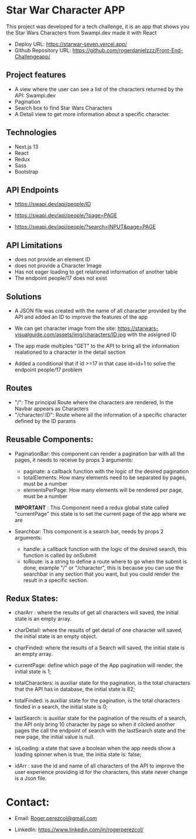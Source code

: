 # Star War Character APP

This project was developed for a tech challenge, it is an app that shows you the Star Wars Characters from Swampi.dev made it with React

- Deploy URL: https://starwar-seven.vercel.app/
- Github Repository URL: https://github.com/rogerdanielzzz/Front-End-Challengeapp/

## Project features

- A view where the user can see a list of the characters returned by the API: Swampi.dev
- Pagination
- Search box to find Star Wars Characters
- A Detail view to get more information about a specific character.

## Technologies

- Next.js 13
- React
- Redux
- Sass
- Bootstrap

## API Endpoints

- https://swapi.dev/api/people/ID

- https://swapi.dev/api/people/?page=PAGE

- https://swapi.dev/api/people/?search=INPUT&page=PAGE

## API Limitations

- does not provide an element ID
- does not provide a Character Image
- Has not eager loading to get relationed information of another table
- The endpoint people/17 does not exist

## Solutions

- A JSON file was created with the name of all character provided by the API and added an ID to improve the features of the app

- We can get character image from the site: https://starwars-visualguide.com/assets/img/characters/ID.jpg with the assigned ID

- The app made multiples "GET" to the API to bring all the  information realationed to a character in the detail section

- Added a conditional that if id >=17 in that case id=id+1 to solve the endpoint people/17 problem

## Routes

- "/": The principal Route where the characters are rendered, In the Navbar appears as Characters
- "/character/:ID":  Route where all the information of a specific character defined by the ID params

## Reusable Components:

- PaginationBar: this component can render a pagination bar with all the pages, it needs to receive by props 3 arguments:

  - paginate: a callback function with the logic of the desired pagination
  - totalElements: How many elements need to be separated by pages, must be a number
  - elementsPerPage: How many elements will be rendered per page, must be a number

  **IMPORTANT** : This Component need a redux global state called "currentPage" this state is to set the current page of the app where we are

- Searchbar: This component is a search bar, needs by props 2 arguments:
  - handle: a callback function with the logic of the desired search, this function is called by onSubmit
  - toRoute: is a string to define a route where to go when the submit is done, example "/" or "/character", this is because you can use the searchbar in any section that you want, but you could render the result in a specific section.

## Redux States: 


* charArr : where the results of get all characters will saved, the initial state is an empty array.

* charDetail: where the results of get detail of one character will saved, the initial state is an empty object.

* charFinded: where the results of a Search  will saved, the initial state is an empty array.

* currentPage: define which page of the App pagination will render, the initial state is 1;

* totalCharacters: is auxiliar state for the pagination, is the total characters that the API has in database, the initial state is 82;

* totalFinded: is auxiliar state for the pagination, is the total characters finded in a search, the initial state is 0; 

* lastSearch: is auxiliar state for the pagination of the results of a search, the API only bring 10 character by page so when it clicked another pages the call the endpoint of search with the lastSearch state and the new page, the initial value is null.

* isLoading: a state that save a boolean when the app needs show a loading spinner when is true, the initia state is: false;

* idArr : save the id and name of all characters of the API to improve the user experience providing id for the characters, this state never change is a Json file.

# Contact:

 * Email: Roger.perezcol@gmail.com

 * LinkedIn: https://www.linkedin.com/in/rogerperezcol/
